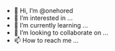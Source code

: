 - 👋 Hi, I’m @onehored
- 👀 I’m interested in ...
- 🌱 I’m currently learning ...
- 💞️ I’m looking to collaborate on ...
- 📫 How to reach me ...

<!---
onehored/onehored is a ✨ special ✨ repository because its `README.md` (this file) appears on your GitHub profile.
You can click the Preview link to take a look at your changes.
--->
